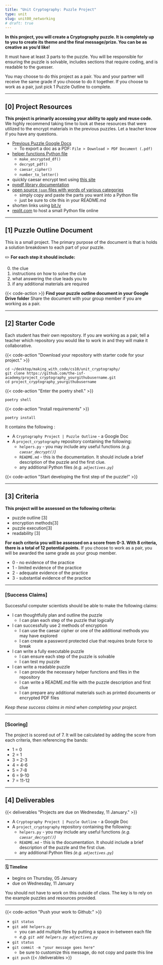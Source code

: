 ```yaml
---
title: "Unit Cryptography: Puzzle Project"
type: unit
slug: unit00_networking
# draft: true
---
```


**In this project, you will create a Cryptography puzzle. It is completely up to you to create its theme and the final message/prize. You can be as creative as you’d like!**

It must have at least 3 parts to the puzzle. You will be responsible for ensuring the puzzle is solvable, includes sections that require coding, and is readable to the guesser. 


You may choose to do this project as a pair. You and your partner will receive the same grade if you choose to do it together. If you choose to work as a pair, just pick 1 Puzzle Outline to complete. 

---

## [0] Project Resources

**This project is primarily accessing your ability to apply and reuse code.** We highly recommend taking time to look at these resources that were utilized to the encrypt materials in the previous puzzles. Let a teacher know if you have any questions.

- [Previous Puzzle Google Docs](https://drive.google.com/drive/folders/1RNOGAvU_5xZbTdH0gIrqJkxtKM-Y5r7q?usp=sharing)
    - To export a doc as a PDF: `File > Download > PDF Document (.pdf)`
- [helper functions Python file](https://github.com/the-isf-academy/project_cryptography_resources/blob/main/helpers.py)
    - `make_encrypted_df()`
    - `decrypt_pdf()`
    - `caesar_cipher()`
    - `number_to_letter()`
- quickly caesar encrypt text using [this site](https://cryptii.com/pipes/caesar-cipher)
- [pypdf library documentation](https://pypdf2.readthedocs.io/en/latest/index.html)
- [open source `json` files with words of various categories](https://github.com/dariusk/corpora/tree/master/data)
    - simply copy and paste the parts you want into a Python file
    - just be sure to cite this in your README.md
- shorten links using [bit.ly](http://bit.ly/)
- [replit.com](https://replit.com/) to host a small Python file online






---

## [1] Puzzle Outline Document

This is a small project. The primary purpose of the document is that is holds a solution breakdown to each part of your puzzle.

✏️ **For each step it should include:**

0. the clue
0. instructions on how to solve the clue
0. what answering the clue leads you to
0. if any additional materials are required


{{< code-action >}} **Find your puzzle outline document in your Google Drive folder** Share the document with your group member if you are working as a pair.

---

## [2] Starter Code

Each student has their own repository. If you are working as a pair, tell a teacher which repository you would like to work in and they will make it collaborative. 

{{< code-action "Download your repository with starter code for your project." >}}

```shell
cd ~/desktop/making_with_code/cs10/unit_cryptography/
git clone https://github.com/the-isf-academy/project_cryptography_yourgithubusername.git
cd project_cryptography_yourgithubusername
```

{{< code-action "Enter the poetry shell." >}}
```shell
poetry shell
```

{{< code-action "Install requirements" >}}
```shell
poetry install
```

It contains the following :
- A `Cryptography Project | Puzzle Outline` - a Google Doc 
- A `project_cryptography` repository containing the following:
  - `helpers.py` - you may include any useful functions *(e.g. `caesar_decrypt()`)*
  - `README.md` - this is the documentation. It should include a brief description of the puzzle and the first clue. 
  - any additional Python files *(e.g. `adjectives.py`)*

{{< code-action "Start developing the first step of the puzzle!" >}} 

---

## [3] Criteria


**This project will be assessed on the following criteria:**
- puzzle outline [3]
- encryption methods[3]
- puzzle execution[3]
- readability [3]


**For each criteria you will be assessed on a score from 0-3. With 8 criteria, there is a total of 12 potential points.** If you choose to work as a pair, you will be awarded the same grade as your group member.
- 0 - no evidence of the practice
- 1 - limited evidence of the practice
- 2 - adequate evidence of the practice
- 3 - substantial evidence of the practice


---

### [Success Claims]

Successful computer scientists should be able to make the following claims:
- I can thoughtfully plan and outline the puzzle 
    - I can plan each step of the puzzle that logically 
- I can successfully use 2 methods of encryption 
    - I can use the caesar cipher or one of the additional methods you may have explored 
    - I can create a password protected clue that requires brute force to break 
- I can write a fully executable puzzle 
    - I can ensure each step of the puzzle is solvable 
    - I can test my puzzle
- I can write a readable puzzle
    - I can provide the necessary helper functions and files in the repository 
    - I can write a README.md file with the puzzle description and first clue
    - I can prepare any additional materials such as printed documents or encrypted PDF files


*Keep these success claims in mind when completing your project.*

---

### [Scoring]

The project is scored out of 7. It will be calculated by adding the score from each criteria, then referencing the bands:
- 1 = 0
- 2 = 1
- 3 = 2-3
- 4 = 4-6
- 5 = 7-8
- 6 = 9-10
- 7 = 11-12

---

## [4] Deliverables

{{< deliverables  "Projects are due on Wednesday, 11 January." >}}

- A `Cryptography Project | Puzzle Outline` - a Google Doc 
- A `project_cryptography` repository containing the following:
  - `helpers.py` - you may include any useful functions *(e.g. `caesar_decrypt()`)*
  - `README.md` - this is the documentation. It should include a brief description of the puzzle and the first clue. 
  - any additional Python files *(e.g. `adjectives.py`)*

---

**🗓️ Timeline**

- begins on Thursday, 05 January
- due on Wednesday, 11 January

You should not have to work on this outside of class. The key is to rely on the example puzzles and resources provided. 

---

{{< code-action "Push your work to Github:" >}}
- `git status`
- `git add helpers.py`
    - you can add multiple files by putting a space in-between each file
    - *e.g. `git add helpers.py adjectives.py`*
- `git status`
- `git commit -m "your message goes here"`
    - be sure to customize this message, do not copy and paste this line
- `git push`
{{< /deliverables >}}
